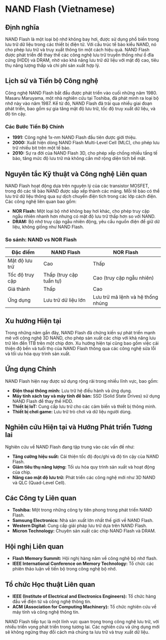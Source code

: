 # NAND Flash (Vietnamese)

## Định nghĩa

NAND Flash là một loại bộ nhớ không bay hơi, được sử dụng phổ biến trong lưu trữ dữ liệu trong các thiết bị điện tử. Với cấu trúc tế bào kiểu NAND, nó cho phép lưu trữ và truy xuất thông tin một cách hiệu quả. NAND Flash được phát triển để thay thế các công nghệ lưu trữ truyền thống như ổ đĩa cứng (HDD) và DRAM, nhờ vào khả năng lưu trữ dữ liệu với mật độ cao, tiêu thụ năng lượng thấp và chi phí sản xuất hợp lý.

## Lịch sử và Tiến bộ Công nghệ

Công nghệ NAND Flash bắt đầu được phát triển vào cuối những năm 1980. Masaru Maruyama, một nhà nghiên cứu tại Toshiba, đã phát minh ra loại bộ nhớ này vào năm 1987. Kể từ đó, NAND Flash đã trải qua nhiều giai đoạn phát triển, bao gồm sự gia tăng mật độ lưu trữ, tốc độ truy xuất dữ liệu, và độ tin cậy.

### Các Bước Tiến Bộ Chính

- **1991:** Công nghệ 1x-nm NAND Flash đầu tiên được giới thiệu.
- **2000:** Xuất hiện dòng NAND Flash Multi-Level Cell (MLC), cho phép lưu trữ nhiều bit trên một tế bào.
- **2010:** Sự ra đời của NAND Flash 3D, cho phép xếp chồng nhiều tầng tế bào, tăng mức độ lưu trữ mà không cần mở rộng diện tích bề mặt.

## Nguyên tắc Kỹ thuật và Công nghệ Liên quan

NAND Flash hoạt động dựa trên nguyên lý của các transistor MOSFET, trong đó các tế bào NAND được sắp xếp thành các mảng. Mỗi tế bào có thể lưu trữ dữ liệu thông qua sự dịch chuyển điện tích trong các lớp cách điện. Các công nghệ liên quan bao gồm:

- **NOR Flash:** Một loại bộ nhớ không bay hơi khác, cho phép truy cập ngẫu nhiên nhanh hơn nhưng có mật độ lưu trữ thấp hơn so với NAND.
- **DRAM:** Bộ nhớ truy cập ngẫu nhiên động, yêu cầu nguồn điện để giữ dữ liệu, không giống như NAND Flash.

### So sánh: NAND vs NOR Flash

| Đặc điểm        | NAND Flash                        | NOR Flash                        |
|-----------------|----------------------------------|----------------------------------|
| Mật độ lưu trữ  | Cao                              | Thấp                             |
| Tốc độ truy cập | Thấp (truy cập tuần tự)         | Cao (truy cập ngẫu nhiên)        |
| Giá thành       | Thấp                             | Cao                              |
| Ứng dụng        | Lưu trữ dữ liệu lớn              | Lưu trữ mã lệnh và hệ thống nhúng |

## Xu hướng Hiện tại

Trong những năm gần đây, NAND Flash đã chứng kiến sự phát triển mạnh mẽ với công nghệ 3D NAND, cho phép sản xuất các chip với khả năng lưu trữ lên đến 1TB trên một chip đơn. Xu hướng hiện tại cũng bao gồm việc cải thiện độ bền và tuổi thọ của NAND Flash thông qua các công nghệ sửa lỗi và tối ưu hóa quy trình sản xuất.

## Ứng dụng Chính

NAND Flash hiện nay được sử dụng rộng rãi trong nhiều lĩnh vực, bao gồm:

- **Điện thoại thông minh:** Lưu trữ hệ điều hành và ứng dụng.
- **Máy tính xách tay và máy tính để bàn:** SSD (Solid State Drives) sử dụng NAND Flash để thay thế HDD.
- **Thiết bị IoT:** Cung cấp lưu trữ cho các cảm biến và thiết bị thông minh.
- **Thiết bị chơi game:** Lưu trữ trò chơi và dữ liệu người dùng.

## Nghiên cứu Hiện tại và Hướng Phát triển Tương lai

Nghiên cứu về NAND Flash đang tập trung vào các vấn đề như:

- **Tăng cường hiệu suất:** Cải thiện tốc độ đọc/ghi và độ tin cậy của NAND Flash.
- **Giảm tiêu thụ năng lượng:** Tối ưu hóa quy trình sản xuất và hoạt động của chip.
- **Nâng cao mật độ lưu trữ:** Phát triển các công nghệ mới như 3D NAND và QLC (Quad-Level Cell).

## Các Công ty Liên quan

- **Toshiba:** Một trong những công ty tiên phong trong phát triển NAND Flash.
- **Samsung Electronics:** Nhà sản xuất lớn nhất thế giới về NAND Flash.
- **Western Digital:** Cung cấp giải pháp lưu trữ dựa trên NAND Flash.
- **Micron Technology:** Chuyên sản xuất các chip NAND Flash và DRAM.

## Hội nghị Liên quan

- **Flash Memory Summit:** Hội nghị hàng năm về công nghệ bộ nhớ flash.
- **IEEE International Conference on Memory Technology:** Tổ chức các phiên thảo luận về tiến bộ trong công nghệ bộ nhớ.

## Tổ chức Học thuật Liên quan

- **IEEE (Institute of Electrical and Electronics Engineers):** Tổ chức hàng đầu về điện tử và công nghệ thông tin.
- **ACM (Association for Computing Machinery):** Tổ chức nghiên cứu về máy tính và công nghệ thông tin.

NAND Flash tiếp tục là một lĩnh vực quan trọng trong công nghệ lưu trữ, với nhiều triển vọng phát triển trong tương lai. Các nghiên cứu và ứng dụng mới sẽ không ngừng thay đổi cách mà chúng ta lưu trữ và truy xuất dữ liệu.